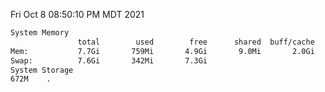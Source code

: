 Fri Oct  8 08:50:10 PM MDT 2021
```bash
System Memory
               total        used        free      shared  buff/cache   available
Mem:           7.7Gi       759Mi       4.9Gi       9.0Mi       2.0Gi       6.6Gi
Swap:          7.6Gi       342Mi       7.3Gi
System Storage
672M	.
```
```bash
